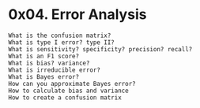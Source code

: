# 0x04. Error Analysis


    What is the confusion matrix?
    What is type I error? type II?
    What is sensitivity? specificity? precision? recall?
    What is an F1 score?
    What is bias? variance?
    What is irreducible error?
    What is Bayes error?
    How can you approximate Bayes error?
    How to calculate bias and variance
    How to create a confusion matrix
